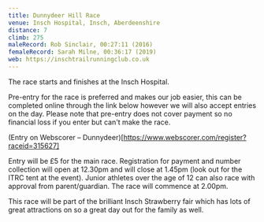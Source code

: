 ```yaml
---
title: Dunnydeer Hill Race
venue: Insch Hospital, Insch, Aberdeenshire
distance: 7
climb: 275
maleRecord: Rob Sinclair, 00:27:11 (2016)
femaleRecord: Sarah Milne, 00:36:17 (2019)
web: https://inschtrailrunningclub.co.uk
---
```


The race starts and finishes at the Insch Hospital.

Pre-entry for the race is preferred and makes our job easier, this can
be completed online through the link below however we will also accept
entries on the day.  Please note that pre-entry does not cover payment
so no financial loss if you enter but can't make the race.

(Entry on Webscorer – Dunnydeer)[https://www.webscorer.com/register?raceid=315627]

Entry will be £5 for the main race.  Registration for payment and
number collection will open at 12.30pm and will close at 1.45pm (look
out for the ITRC tent at the event).  Junior athletes over the age of
12 can also race with approval from parent/guardian. The race will
commence at 2.00pm.

This race will be part of the brilliant Insch Strawberry fair which
has lots of great attractions on so a great day out for the family as
well.
